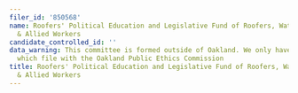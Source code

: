 ```yaml
---
filer_id: '850568'
name: Roofers' Political Education and Legislative Fund of Roofers, Waterproofers,
  & Allied Workers
candidate_controlled_id: ''
data_warning: This committee is formed outside of Oakland. We only have data on committees
  which file with the Oakland Public Ethics Commission
title: Roofers' Political Education and Legislative Fund of Roofers, Waterproofers,
  & Allied Workers
---
```

